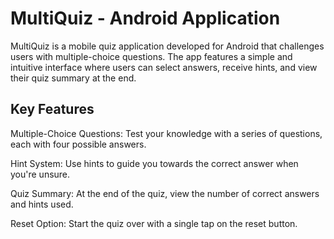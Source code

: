 # MultiQuiz - Android Application
MultiQuiz is a mobile quiz application developed for Android that challenges users with multiple-choice questions. The app features a simple and intuitive interface where users can select answers, receive hints, and view their quiz summary at the end.

## Key Features
Multiple-Choice Questions: Test your knowledge with a series of questions, each with four possible answers.

Hint System: Use hints to guide you towards the correct answer when you're unsure.

Quiz Summary: At the end of the quiz, view the number of correct answers and hints used.

Reset Option: Start the quiz over with a single tap on the reset button.
